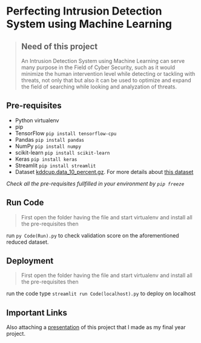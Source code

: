 # Perfecting Intrusion Detection System using Machine Learning

>## Need of this project 
> An Intrusion Detection System using Machine Learning can serve many purpose in the Field of Cyber Security, such as it would minimize the human intervention level while detecting or tackling with threats, not only that but also it can be used to optimize and expand the field of searching while looking and analyzation of threats.

## Pre-requisites
* Python virtualenv
* pip
* TensorFlow `pip install tensorflow-cpu`
* Pandas `pip install pandas`
* NumPy `pip install numpy`
* scikit-learn `pip install scikit-learn`
* Keras `pip install keras`
* Streamlit `pip install streamlit`
* Dataset [kddcup.data_10_percent.gz](http://kdd.ics.uci.edu/databases/kddcup99/kddcup.data_10_percent.gz). For more details about [this dataset](http://kdd.ics.uci.edu/databases/kddcup99/task.html)

*Check all the pre-requisites fullfilled in your environment by `pip freeze`*

## Run Code
>First open the folder having the file and start virtualenv and install all the pre-requisites then

run `py Code(Run).py` to check validation score on the aforementioned reduced dataset. 

## Deployment
>First open the folder having the file and start virtualenv and install all the pre-requisites then

run the code type `streamlit run Code(localhost).py` to deploy on localhost

## Important Links
Also attaching a [presentation](https://github.com/mrziwan89/IDS-uisng-MachineLearning/blob/main/Presentation.pptx) of this project that I made as my final year project.
